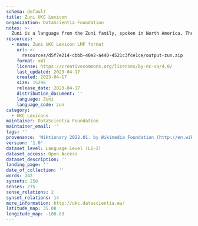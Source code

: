 ```yaml
---
schema: default
title: Zuni UKC Lexicon
organization: DataScientia Foundation
notes: >-
  Zuni is a language from the Zuni family, spoken in North America. The UKC Lexicon of Zuni is represented as a lexico-semantic network. It consists of words, word senses, synsets, as well as sense-level and synset-level relationships.
resources:
  - name: Zuni UKC Lexicon LMF format
    url: >-
      resources/d5f7e214-cbbb-40e2-a440-4521c3fce1ce/output-zun.zip
    format: xml
    license: https://creativecommons.org/licenses/by-nc-sa/4.0/
    last_updated: 2023-04-17
    created: 2023-04-17
    size: 15298
    release_date: 2023-04-17
    distribution_document: ''
    language: Zuni
    language_code: zun
category:
  - UKC Lexicons
maintainer: DataScientia Foundation
maintainer_email: ''
tags: ''
provenance: 'Wiktionary 2022.01. by Wikimedia Foundation (http://en.wiktionary.org); CogNet 2.1 by Khuyagbaatar Batsuren, National University of Mongolia (http://cognet.ukc.disi.unitn.it); KinDiv: Kinship Diversity 1.0 by Temuulen Khishigsuren (http://ukc.disi.unitn.it/index.php/kinship/); MorphyNet 2.0 by Gábor Bella and Khuyagbaatar Batsuren (http://ukc.disi.unitn.it/index.php/morphynet/); Antonymy 1.0 by Gábor Bella (http://ukc.datascientia.eu); Native Languages of the Americas 2021.11. by Laura Redish and Orrin Lewis (http://www.native-languages.org); Princeton WordNet 2.1 by Princeton University (https://wordnet.princeton.edu)'
version: '1.0'
dataset_level: Language Level (L1-2)
dataset_access: Open Access
dataset_description: ''
landing_page: ''
date_of_collection: ''
words: 242
synsets: 258
senses: 275
sense_relations: 2
synset_relations: 14
more_information: http://ukc.datascientia.eu/
latitude_map: 35.08
longitude_map: -108.83
---
```


